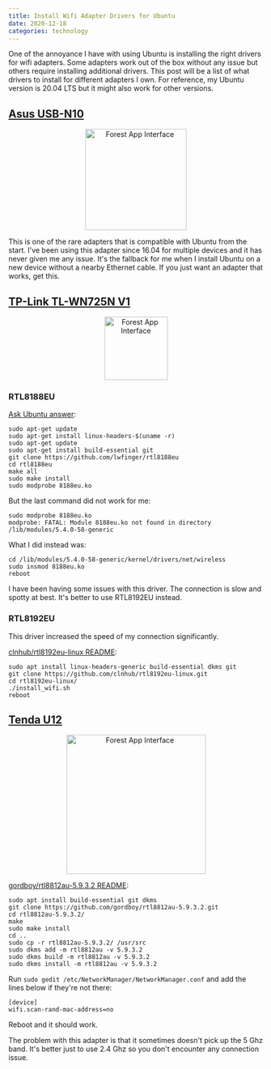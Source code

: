 ```yaml
---
title: Install Wifi Adapter Drivers for Ubuntu
date: 2020-12-18
categories: technology
---
```


One of the annoyance I have with using Ubuntu is installing the right drivers for wifi adapters. Some adapters work out of the box without any issue but others require installing additional drivers. This post will be a list of what drivers to install for different adapters I own. For reference, my Ubuntu version is 20.04 LTS but it might also work for other versions.

<!--more-->

## [Asus USB-N10](https://www.asus.com/us/Networking/USBN10/)

<p align="center">
  <img width="200" src="https://i.imgur.com/uiX8toW.jpg" alt="Forest App Interface">
</p>

This is one of the rare adapters that is compatible with Ubuntu from the start. I've been using this adapter since 16.04 for multiple devices and it has never given me any issue. It's the fallback for me when I install Ubuntu on a new device without a nearby Ethernet cable. If you just want an adapter that works, get this.

## [TP-Link TL-WN725N V1](https://www.tp-link.com/us/home-networking/usb-adapter/tl-wn725n/)

<p align="center">
  <img width="125" src="https://i.imgur.com/fgVhixi.jpg" alt="Forest App Interface">
</p>

### RTL8188EU

[Ask Ubuntu answer](https://askubuntu.com/questions/678134/how-to-install-tp-link-wn725n-wifi-usb-adapter-on-ubuntu-ubuntu-14-04-3-lts):

```shell
sudo apt-get update
sudo apt-get install linux-headers-$(uname -r)
sudo apt-get update
sudo apt-get install build-essential git
git clone https://github.com/lwfinger/rtl8188eu
cd rtl8188eu
make all
sudo make install
sudo modprobe 8188eu.ko
```

But the last command did not work for me:

```shell
sudo modprobe 8188eu.ko
modprobe: FATAL: Module 8188eu.ko not found in directory /lib/modules/5.4.0-58-generic
```

What I did instead was:

```shell
cd /lib/modules/5.4.0-58-generic/kernel/drivers/net/wireless
sudo insmod 8188eu.ko
reboot
```

I have been having some issues with this driver. The connection is slow and spotty at best. It's better to use RTL8192EU instead.

### RTL8192EU

This driver increased the speed of my connection significantly.

[ clnhub/rtl8192eu-linux README](https://github.com/clnhub/rtl8192eu-linux):

```shell
sudo apt install linux-headers-generic build-essential dkms git
git clone https://github.com/clnhub/rtl8192eu-linux.git
cd rtl8192eu-linux/
./install_wifi.sh
reboot
```

## [Tenda U12](https://www.tendacn.com/us/product/u12.html)

<p align="center">
  <img width="275" src="https://i.imgur.com/uLDAHmp.jpg" alt="Forest App Interface">
</p>

[ gordboy/rtl8812au-5.9.3.2 README](https://github.com/gordboy/rtl8812au-5.9.3.2):

```shell
sudo apt install build-essential git dkms
git clone https://github.com/gordboy/rtl8812au-5.9.3.2.git
cd rtl8812au-5.9.3.2/
make
sudo make install
cd ..
sudo cp -r rtl8812au-5.9.3.2/ /usr/src
sudo dkms add -m rtl8812au -v 5.9.3.2
sudo dkms build -m rtl8812au -v 5.9.3.2
sudo dkms install -m rtl8812au -v 5.9.3.2
```

Run `sudo gedit /etc/NetworkManager/NetworkManager.conf` and add the lines below if they're not there:

```shell
[device]
wifi.scan-rand-mac-address=no
```

Reboot and it should work.

The problem with this adapter is that it sometimes doesn't pick up the 5 Ghz band. It's better just to use 2.4 Ghz so you don't encounter any connection issue.